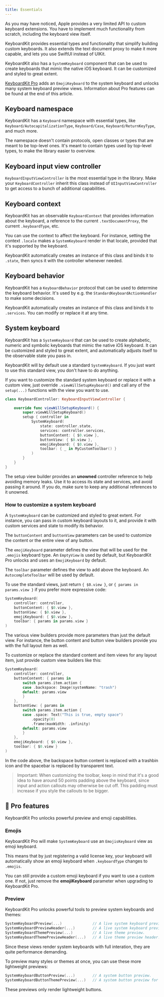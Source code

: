 ```yaml
---
title: Essentials
---
```


As you may have noticed, Apple provides a very limited API to custom keyboard extensions. You have to implement much functionality from scratch, including the keyboard view itself.

KeyboardKit provides essential types and functionality that simplify building custom keyboards. It also extends the text document proxy to make it more capable, and lets you use SwiftUI instead of UIKit.

KeyboardKit also has a `SystemKeyboard` component that can be used to create keyboards that mimic the native iOS keyboard. It can be customized and styled to great extent.

[KeyboardKit Pro][Pro] adds an `EmojiKeyboard` to the system keyboard and unlocks many system keyboard preview views. Information about Pro features can be found at the end of this article.



## Keyboard namespace

KeyboardKit has a `Keyboard` namespace with essential types, like `Keyboard/AutocapitalizationType`, `Keyboard/Case`, `Keyboard/ReturnKeyType`, and much more.

The namespace doesn't contain protocols, open classes or types that are meant to be top-level ones. It's meant to contain types used by top-level types, to make the library easier to overview.



## Keyboard input view controller

`KeyboardInputViewController` is the most essential type in the library. Make your `KeyboardController` inherit this class instead of `UIInputViewController` to get access to a bunch of additional capabilities.



## Keyboard context

KeyboardKit has an observable `KeyboardContext` that provides information about the keyboard, a reference to the current `.textDocumentProxy`, the current `.keyboardType`, etc.

You can use the context to affect the keyboard. For instance, setting the context `.locale` makes a `SystemKeyboard` render in that locale, provided that it's supported by the keyboard.

KeyboardKit automatically creates an instance of this class and binds it to ``.state``, then syncs it with the controller whenever needed.



## Keyboard behavior

KeyboardKit has a ``KeyboardBehavior`` protocol that can be used to determine the keyboard behavior. It's used by e.g. the ``StandardKeyboardActionHandler`` to make some decisions.

KeyboardKit automatically creates an instance of this class and binds it to ``.services``. You can modify or replace it at any time.



## System keyboard

KeyboardKit has a ``SystemKeyboard`` that can be used to create alphabetic, numeric and symbolic keyboards that mimic the native iOS keyboard. It can be customized and styled to great extent, and automatically adjusts itself to the observable state you pass in. 

KeyboardKit will by default use a standard ``SystemKeyboard``. If you just want to use this standard view, you don't have to do anything.

If you want to customize the standard system keyboard or replace it with a custom view, just override `.viewWillSetupKeyboard()` and call any of the `setup(...)` functions with the view you want to use.

```swift
class KeyboardController: KeyboardInputViewController {

    override func viewWillSetupKeyboard() {
        super.viewWillSetupKeyboard()
        setup { controller in
            SystemKeyboard(
                state: controller.state,
                services: controller.services,
                buttonContent: { $0.view },
                buttonView: { $0.view },
                emojiKeyboard: { $0.view },
                toolbar: { _ in MyCustomToolbar() }
            )
        }
    }
}
```

The setup view builder provides an **unowned** controller reference to help avoiding memory leaks. Use it to access its state and services, and avoid passing it around. If you do, make sure to keep any additional references to it unowned.


### How to customize a system keyboard

A ``SystemKeyboard`` can be customized and styled to great extent. For instance, you can pass in custom keyboard layouts to it, and provide it with custom services and state to modify its behavior. 

The `buttonContent` and `buttonView` parameters can be used to customize the content or the entire view of any button.

The `emojiKeyboard` parameter defines the view that will be used for the ``.emojis`` keyboard type. An `EmptyView` is used by default, but KeyboardKit Pro unlocks and uses an `EmojiKeyboard` by default.

The `toolbar` parameter defines the view to add above the keyboard. An ``AutocompleteToolbar`` will be used by default.

To use the standard views, just return `{ $0.view }`, or `{ params in params.view }` if you prefer more expressive code:

```swift
SystemKeyboard(
    controller: controller,
    buttonContent: { $0.view },
    buttonView: { $0.view },
    emojiKeyboard: { $0.view },
    toolbar: { params in params.view }
)
```

The various view builders provide more parameters than just the default view. For instance, the button content and button view builders provide you with the full layout item as well.

To customize or replace the standard content and item views for any layout item, just provide custom view builders like this:

```swift
SystemKeyboard(
    controller: controller,
    buttonContent: { params in
        switch params.item.action {
        case .backspace: Image(systemName: "trash")
        default: params.view
        }
    },
    buttonView: { params in
        switch params.item.action {
        case .space: Text("This is true, empty space")
            .opacity(0)
            .frame(maxWidth: .infinity)
        default: params.view
        }
    },
    emojiKeyboard: { $0.view },
    toolbar: { $0.view }
)
```

In the code above, the backspace button content is replaced with a trashbin icon and the spacebar is replaced by transparent text.

> Important: When customizing the toolbar, keep in mind that it's a good idea to have around 50 points padding above the keyboard, since input and action callouts may otherwise be cut off. This padding must increase if you style the callouts to be bigger. 



## 👑 Pro features

KeyboardKit Pro unlocks powerful preview and emoji capabilities.


### Emojis

KeyboardKit Pro will make `SystemKeyboard` use an `EmojisKeyboard` view as emoji keyboard.

This means that by just registering a valid license key, your keyboard will automatically show an emoji keyboard when `.keyboardType` changes to `.emojis`.

You can still provide a custom emoji keyboard if you want to use a custom one. If not, just remove the **emojiKeyboard** parameter when upgrading to KeyboardKit Pro.


### Preview

KeyboardKit Pro unlocks powerful tools to preview system keyboards and themes:

```swift
SystemKeyboardPreview(...)              // A live system keyboard preview.
SystemKeyboardPreviewHeader(...)        // A live system keyboard preview header.
SystemKeyboardThemePreview(...)         // A live theme preview.
SystemKeyboardThemePreviewHeader(...)   // A live theme preview header.
```

Since these views render system keyboards with full interation, they are quite performance demanding. 

To preview many styles or themes at once, you can use these more lightweight previews:

```swift
SystemKeyboardButtonPreview(...)        // A system button preview.
SystemKeyboardButtonThemePreview(...)   // A system button preview for a theme.
```

These previews only render lightweight buttons.


[Pro]: /pro
